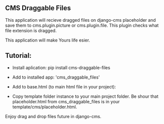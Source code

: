 ## CMS Draggable Files

This application will recieve dragged files on django-cms placeholder and save them to cms.plugin.picture or cms.plugin.file. This plugin checks what file extension is dragged.

This application will make Yours life esier.

## Tutorial:
- Install aplication:
pip install cms-draggable-files

- Add to installed app:
'cms_draggable_files'

- Add to base.html (to main html file in your project):
<link rel="stylesheet" type="text/css" href="{% static "css/placeholder.css" %}">
<script type="text/javascript" src="{% static "js/draggable.js" %}"></script>

- Copy template folder instance to your main project folder. Be shour that placeholder.html from cms_draggable_files is in your template/cms/placeholder.html.

Enjoy drag and drop files future in django-cms.





